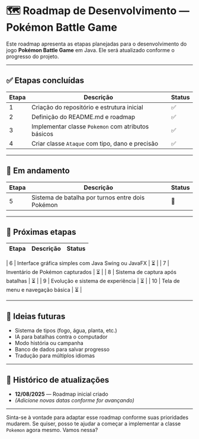 # 🗺️ Roadmap de Desenvolvimento — Pokémon Battle Game

Este roadmap apresenta as etapas planejadas para o desenvolvimento do jogo **Pokémon Battle Game** em Java. Ele será atualizado conforme o progresso do projeto.

---

## ✅ Etapas concluídas

| Etapa | Descrição | Status |
|-------|-----------|--------|
| 1 | Criação do repositório e estrutura inicial | ✅ |
| 2 | Definição do README.md e roadmap | ✅ |
| 3 | Implementar classe `Pokemon` com atributos básicos | ✅ |
| 4 | Criar classe `Ataque` com tipo, dano e precisão | ✅ |

---

## 🔄 Em andamento

| Etapa | Descrição | Status |
|-------|-----------|--------|
| 5 | Sistema de batalha por turnos entre dois Pokémon | 🔄 |

---

## 📌 Próximas etapas

| Etapa | Descrição | Status |
|-------|-----------|--------|

| 6 | Interface gráfica simples com Java Swing ou JavaFX | ⏳ |
| 7 | Inventário de Pokémon capturados | ⏳ |
| 8 | Sistema de captura após batalhas | ⏳ |
| 9 | Evolução e sistema de experiência | ⏳ |
| 10 | Tela de menu e navegação básica | ⏳ |

---

## 🧠 Ideias futuras

- Sistema de tipos (fogo, água, planta, etc.)
- IA para batalhas contra o computador
- Modo história ou campanha
- Banco de dados para salvar progresso
- Tradução para múltiplos idiomas

---

## 📅 Histórico de atualizações

- **12/08/2025** — Roadmap inicial criado
- *(Adicione novas datas conforme for avançando)*

---

Sinta-se à vontade para adaptar esse roadmap conforme suas prioridades mudarem. Se quiser, posso te ajudar a começar a implementar a classe `Pokemon` agora mesmo. Vamos nessa?
